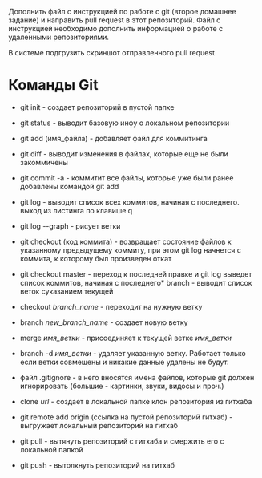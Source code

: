 Дополнить файл с инструкцией по работе с git (второе домашнее задание) и направить pull request в этот репозиторий. Файл с инструкцией необходимо дополнить информацией о работе с удаленными репозиториями.

В системе подгрузить скриншот отправленного pull request

# Команды Git
* git init - создает репозиторий в пустой папке
* git status - выводит базовую инфу о локальном репозитории
* git add (имя_файла) - добавляет файл для коммитинга
* git diff - выводит изменения в файлах, которые еще не были закоммичены
* git commit -a - коммитит все файлы, которые уже были ранее добавлены командой git add
* git log - выводит список всех коммитов, начиная с последнего. выход из листинга по клавише q
* git log --graph - рисует ветки
* git checkout (код коммита) - возвращает состояние файлов к указанному предыдущему коммиту, при этом git log начнется с коммита, к которому был произведен откат

* git checkout master - переход к последней правке и git log выведет список коммитов, начиная с последнего* branch - выводит список веток суказанием текущей
* checkout _branch_name_ - переходит на нужную ветку
* branch _new_branch_name_ - создает новую ветку
 * merge _имя_ветки_ - присоединяет к текущей ветке _имя_ветки_
 * branch -d _имя_ветки_ - удаляет указанную ветку. Работает только если ветки совмещены и никакие данные удалены не будут.
 * файл .gitignore - в него вносятся имена файлов, которые git должен игнорировать (большие - картинки, звуки, видосы и проч.)

  * clone _url_ - создает в локальной папке клон репозитория из гитхаба

* git remote add origin (ссылка на пустой репозиторий гитхаб) - 
выгружает локальный репозиторий на гитхаб

* git pull - вытянуть репозиторий с гитхаба и смержить его с локальной папкой

* git push - вытолкнуть репозиторий на гитхаб



